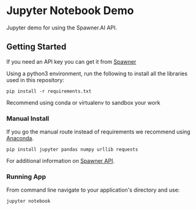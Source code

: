 # Jupyter Notebook Demo 

Jupyter demo for using the Spawner.AI API. 

## Getting Started

If you need an API key you can get it from [Spawner](https://spawner.ai)

Using a python3 environment, run the following to install all the libraries used in this repository:
```
pip install -r requirements.txt
```
Recommend using conda or virtualenv to sandbox your work

### Manual Install 
If you go the manual route instead of requirements we recommend using [Anaconda](https://www.anaconda.com/distribution/). 
```
pip install jupyter pandas numpy urllib requests
```

For additional information on [Spawner API](https://spawner.gitbook.io/spawner-docs/).

### Running App
From command line navigate to your application's directory and use:
```
jupyter notebook
```




